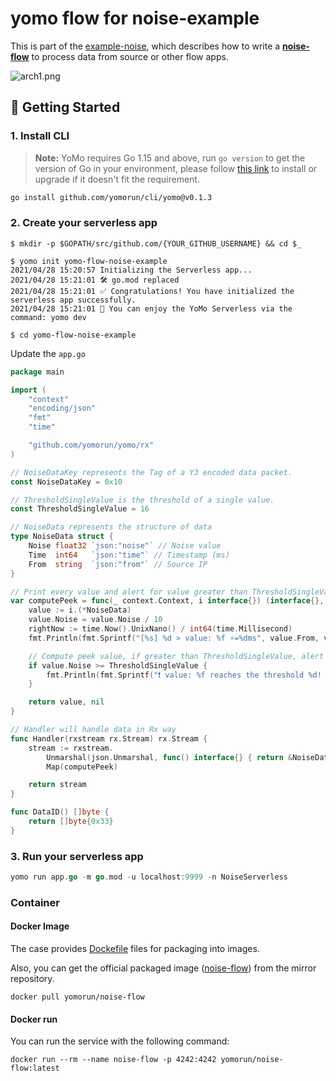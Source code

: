 # yomo flow for noise-example

This is part of the [example-noise](https://github.com/yomorun/example-noise), which describes how to write a [**noise-flow**](https://github.com/yomorun/yomo-flow-noise-example) to process data from source or other flow apps.

![arch1.png](https://github.com/yomorun/example-noise/raw/main/docs/arch1.png?raw=true)

## 🚀 Getting Started

### 1. Install CLI

> **Note:** YoMo requires Go 1.15 and above, run `go version` to get the version of Go in your environment, please follow [this link](https://golang.org/doc/install) to install or upgrade if it doesn't fit the requirement.

```bash
go install github.com/yomorun/cli/yomo@v0.1.3
```

### 2. Create your serverless app

```
$ mkdir -p $GOPATH/src/github.com/{YOUR_GITHUB_USERNAME} && cd $_

$ yomo init yomo-flow-noise-example
2021/04/28 15:20:57 Initializing the Serverless app...
2021/04/28 15:21:01 🛠 go.mod replaced
2021/04/28 15:21:01 ✅ Congratulations! You have initialized the serverless app successfully.
2021/04/28 15:21:01 🎉 You can enjoy the YoMo Serverless via the command: yomo dev

$ cd yomo-flow-noise-example
```

Update the `app.go`

```go
package main

import (
	"context"
	"encoding/json"
	"fmt"
	"time"

	"github.com/yomorun/yomo/rx"
)

// NoiseDataKey represents the Tag of a Y3 encoded data packet.
const NoiseDataKey = 0x10

// ThresholdSingleValue is the threshold of a single value.
const ThresholdSingleValue = 16

// NoiseData represents the structure of data
type NoiseData struct {
	Noise float32 `json:"noise"` // Noise value
	Time  int64   `json:"time"` // Timestamp (ms)
	From  string  `json:"from"` // Source IP
}

// Print every value and alert for value greater than ThresholdSingleValue
var computePeek = func(_ context.Context, i interface{}) (interface{}, error) {
	value := i.(*NoiseData)
	value.Noise = value.Noise / 10
	rightNow := time.Now().UnixNano() / int64(time.Millisecond)
	fmt.Println(fmt.Sprintf("[%s] %d > value: %f ⚡️=%dms", value.From, value.Time, value.Noise, rightNow-value.Time))

	// Compute peek value, if greater than ThresholdSingleValue, alert
	if value.Noise >= ThresholdSingleValue {
		fmt.Println(fmt.Sprintf("❗ value: %f reaches the threshold %d! 𝚫=%f", value.Noise, ThresholdSingleValue, value.Noise-ThresholdSingleValue))
	}

	return value, nil
}

// Handler will handle data in Rx way
func Handler(rxstream rx.Stream) rx.Stream {
	stream := rxstream.
		Unmarshal(json.Unmarshal, func() interface{} { return &NoiseData{} }).
		Map(computePeek)

	return stream
}

func DataID() []byte {
	return []byte{0x33}
}

```

### 3. Run your serverless app

```go
yomo run app.go -m go.mod -u localhost:9999 -n NoiseServerless
```

### Container

#### Docker Image

The case provides [Dockefile](https://github.com/yomorun/yomo-flow-noise-example/blob/main/Dockerfile) files for packaging into images.

Also, you can get the official packaged image ([noise-flow](https://github.com/yomorun/yomo-flow-noise-example)) from the mirror repository.

```
docker pull yomorun/noise-flow
```

#### Docker run

You can run the service with the following command:

```
docker run --rm --name noise-flow -p 4242:4242 yomorun/noise-flow:latest
```

